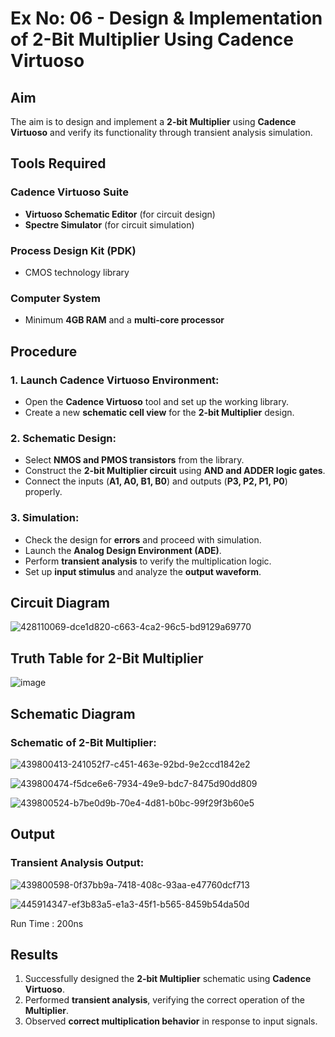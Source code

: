 # Ex No: 06 - Design & Implementation of 2-Bit Multiplier Using Cadence Virtuoso

## Aim
The aim is to design and implement a **2-bit Multiplier** using **Cadence Virtuoso** and verify its functionality through transient analysis simulation.

## Tools Required
### Cadence Virtuoso Suite
- **Virtuoso Schematic Editor** (for circuit design)
- **Spectre Simulator** (for circuit simulation)

### Process Design Kit (PDK)
- CMOS technology library

### Computer System
- Minimum **4GB RAM** and a **multi-core processor**

## Procedure

### 1. Launch Cadence Virtuoso Environment:
- Open the **Cadence Virtuoso** tool and set up the working library.
- Create a new **schematic cell view** for the **2-bit Multiplier** design.

### 2. Schematic Design:
- Select **NMOS and PMOS transistors** from the library.
- Construct the **2-bit Multiplier circuit** using **AND and ADDER logic gates**.
- Connect the inputs (**A1, A0, B1, B0**) and outputs (**P3, P2, P1, P0**) properly.

### 3. Simulation:
- Check the design for **errors** and proceed with simulation.
- Launch the **Analog Design Environment (ADE)**.
- Perform **transient analysis** to verify the multiplication logic.
- Set up **input stimulus** and analyze the **output waveform**.

## Circuit Diagram

![428110069-dce1d820-c663-4ca2-96c5-bd9129a69770](https://github.com/user-attachments/assets/c1f54eca-b092-41a9-9ec0-e6816826ddc9)



## Truth Table for 2-Bit Multiplier

![image](https://github.com/user-attachments/assets/fdb01f7d-60c1-4605-8462-c4dd954c5602)


## Schematic Diagram

### Schematic of 2-Bit Multiplier:
![439800413-241052f7-c451-463e-92bd-9e2ccd1842e2](https://github.com/user-attachments/assets/ae85c977-3ac9-4a96-9fbf-f4a5d7aeb284)

![439800474-f5dce6e6-7934-49e9-bdc7-8475d90dd809](https://github.com/user-attachments/assets/34ce9dc0-cc77-4e22-a578-0962de2956f0)

![439800524-b7be0d9b-70e4-4d81-b0bc-99f29f3b60e5](https://github.com/user-attachments/assets/f133e6b7-ea7b-49ac-b734-eb9041a64124)

## Output
### Transient Analysis Output:

![439800598-0f37bb9a-7418-408c-93aa-e47760dcf713](https://github.com/user-attachments/assets/a2475928-4360-487e-bf4e-083bc315683a)


![445914347-ef3b83a5-e1a3-45f1-b565-8459b54da50d](https://github.com/user-attachments/assets/52ab3241-3d4c-4d7d-abdd-af005e11f402)


Run Time : 200ns

## Results
1. Successfully designed the **2-bit Multiplier** schematic using **Cadence Virtuoso**.
2. Performed **transient analysis**, verifying the correct operation of the **Multiplier**.
3. Observed **correct multiplication behavior** in response to input signals.
